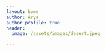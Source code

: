 ```yaml
---
layout: home
author: Arya
author_profile: true
header:
  image: /assets/images/desert.jpeg

---
```

